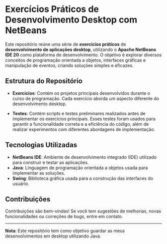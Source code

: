 # Exercícios Práticos de Desenvolvimento Desktop com NetBeans

Este repositório reúne uma série de **exercícios práticos** de **desenvolvimento de aplicações desktop**, utilizando o **Apache NetBeans IDE 20** como plataforma de desenvolvimento. O objetivo é explorar diversos conceitos de programação orientada a objetos, interfaces gráficas e manipulação de eventos, criando soluções simples e eficazes.

## Estrutura do Repositório

- **Exercícios**: Contém os projetos principais desenvolvidos durante o curso de programação. Cada exercício aborda um aspecto diferente do desenvolvimento desktop.
  
- **Testes**: Contém scripts e testes preliminares realizados antes de implementar os exercícios principais. Esses testes foram usados para garantir a funcionalidade correta e a eficiência do código, além de realizar experimentos com diferentes abordagens de implementação.

## Tecnologias Utilizadas

- **NetBeans IDE**: Ambiente de desenvolvimento integrado (IDE) utilizado para construir e testar as aplicações.
- **Java**: Linguagem de programação orientada a objetos usada para implementar as soluções.
- **Swing**: Biblioteca gráfica usada para a construção das interfaces do usuário.

## Contribuições

Contribuições são bem-vindas! Se você tem sugestões de melhorias, novas funcionalidades ou correções de bugs, entre em contato.

---

**Nota**: Este repositório tem como objetivo guardar as meus desenvolvimentos em desktop utilizando Java.

